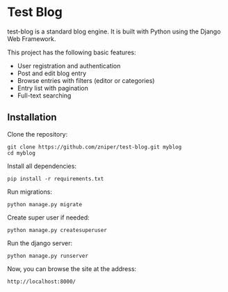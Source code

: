 

# Test Blog

test-blog is a standard blog engine. It is built with Python using the Django Web Framework.

This project has the following basic features:

* User registration and authentication 
* Post and edit blog entry
* Browse entries with filters (editor or categories)
* Entry list with pagination
* Full-text searching

## Installation

Clone the repository:

    git clone https://github.com/zniper/test-blog.git myblog
    cd myblog

Install all dependencies:

    pip install -r requirements.txt

Run migrations:

    python manage.py migrate
    
Create super user if needed:

    python manage.py createsuperuser

Run the django server:

    python manage.py runserver
    
Now, you can browse the site at the address:

    http://localhost:8000/

